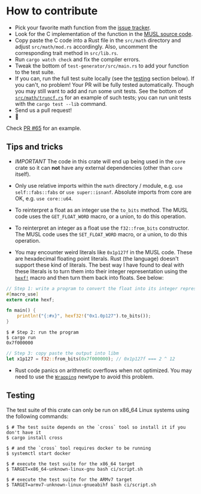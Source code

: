 # How to contribute

- Pick your favorite math function from the [issue tracker].
- Look for the C implementation of the function in the [MUSL source code][src].
- Copy paste the C code into a Rust file in the `src/math` directory and adjust `src/math/mod.rs`
  accordingly. Also, uncomment the corresponding trait method in `src/lib.rs`.
- Run `cargo watch check` and fix the compiler errors.
- Tweak the bottom of `test-generator/src/main.rs` to add your function to the test suite.
- If you can, run the full test suite locally (see the [testing](#testing) section below). If you
  can't, no problem! Your PR will be fully tested automatically. Though you may still want to add
  and run some unit tests. See the bottom of [`src/math/truncf.rs`] for an example of such tests;
  you can run unit tests with the `cargo test --lib` command.
- Send us a pull request!
- :tada:

[issue tracker]: https://github.com/japaric/libm/issues
[src]: https://git.musl-libc.org/cgit/musl/tree/src/math
[`src/math/truncf.rs`]: https://github.com/japaric/libm/blob/master/src/math/truncf.rs

Check [PR #65] for an example.

[PR #65]: https://github.com/japaric/libm/pull/65

## Tips and tricks

- *IMPORTANT* The code in this crate will end up being used in the `core` crate so it can **not**
  have any external dependencies (other than `core` itself).

- Only use relative imports within the `math` directory / module, e.g. `use self::fabs::fabs` or
`use super::isnanf`. Absolute imports from core are OK, e.g. `use core::u64`.

- To reinterpret a float as an integer use the `to_bits` method. The MUSL code uses the
  `GET_FLOAT_WORD` macro, or a union, to do this operation.

- To reinterpret an integer as a float use the `f32::from_bits` constructor. The MUSL code uses the
  `SET_FLOAT_WORD` macro, or a union, to do this operation.

- You may encounter weird literals like `0x1p127f` in the MUSL code. These are hexadecimal floating
  point literals. Rust (the language) doesn't support these kind of literals. The best way I have
  found to deal with these literals is to turn them into their integer representation using the
  [`hexf!`] macro and then turn them back into floats. See below:

[`hexf!`]: https://crates.io/crates/hexf

``` rust
// Step 1: write a program to convert the float into its integer representation
#[macro_use]
extern crate hexf;

fn main() {
    println!("{:#x}", hexf32!("0x1.0p127").to_bits());
}
```

``` console
$ # Step 2: run the program
$ cargo run
0x7f000000
```

``` rust
// Step 3: copy paste the output into libm
let x1p127 = f32::from_bits(0x7f000000); // 0x1p127f === 2 ^ 12
```

- Rust code panics on arithmetic overflows when not optimized. You may need to use the [`Wrapping`]
  newtype to avoid this problem.

[`Wrapping`]: https://doc.rust-lang.org/std/num/struct.Wrapping.html

## Testing

The test suite of this crate can only be run on x86_64 Linux systems using the following commands:

``` console
$ # The test suite depends on the `cross` tool so install it if you don't have it
$ cargo install cross

$ # and the `cross` tool requires docker to be running
$ systemctl start docker

$ # execute the test suite for the x86_64 target
$ TARGET=x86_64-unknown-linux-gnu bash ci/script.sh

$ # execute the test suite for the ARMv7 target
$ TARGET=armv7-unknown-linux-gnueabihf bash ci/script.sh
```
